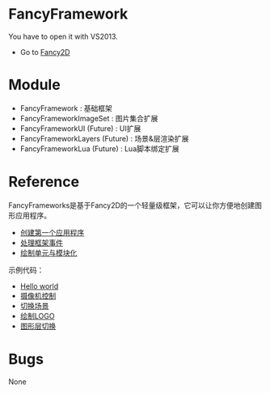 FancyFramework
==============

You have to open it with VS2013.

* Go to [Fancy2D](https://github.com/9chu/fancy2d)

Module
==============
* FancyFramework : 基础框架
* FancyFrameworkImageSet : 图片集合扩展
* FancyFrameworkUI (Future) : UI扩展
* FancyFrameworkLayers (Future) : 场景&层渲染扩展
* FancyFrameworkLua (Future) : Lua脚本绑定扩展

Reference
==============

FancyFrameworks是基于Fancy2D的一个轻量级框架，它可以让你方便地创建图形应用程序。

* [创建第一个应用程序](https://github.com/frimin/FancyFramework/wiki/%E5%88%9B%E5%BB%BA%E7%AC%AC%E4%B8%80%E4%B8%AA%E5%BA%94%E7%94%A8%E7%A8%8B%E5%BA%8F)
* [处理框架事件](https://github.com/frimin/FancyFramework/wiki/%E5%A4%84%E7%90%86%E6%A1%86%E6%9E%B6%E4%BA%8B%E4%BB%B6)
* [绘制单元与模块化](https://github.com/frimin/FancyFramework/wiki/%E7%BB%98%E5%88%B6%E5%8D%95%E5%85%83%E4%B8%8E%E6%A8%A1%E5%9D%97%E5%8C%96)


示例代码：

* [Hello world](https://github.com/frimin/FancyFramework/blob/master/FancyFramework/Examples/Helloworld/Example.cpp)
* [摄像机控制](https://github.com/frimin/FancyFramework/blob/master/FancyFramework/Examples/CameraControl/Example.cpp)
* [切换场景](https://github.com/frimin/FancyFramework/blob/master/FancyFramework/Examples/ChangeScene/Example.cpp)
* [绘制LOGO](https://github.com/frimin/FancyFramework/blob/master/FancyFramework/Examples/DrawLogo/Example.cpp)
* [图形层切换](https://github.com/frimin/FancyFramework/blob/master/FancyFramework/Examples/SolidLayers/Example.cpp)

Bugs
==============
None
